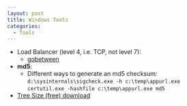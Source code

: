 ```yaml
---
layout: post
title: Windows Tools
categories:
  - Tools
---
```

* Load Balancer (level 4, i.e. TCP, not level 7):  
  * [gobetween](http://gobetween.io/)  
* **md5**:  
  * Different ways to generate an md5 checksum:  
  `d:\sysinternals\sigcheck.exe -h c:\temp\appurl.exe`    
  `certutil.exe -hashfile c:\temp\appurl.exe md5` 
* [Tree Size (free) download](https://www.jam-software.com/treesize_free)
